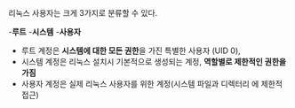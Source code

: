 리눅스 사용자는 크게 3가지로 분류할 수 있다.

-**루트**
-**시스템**
-**사용자**

- 루트 계정은 **시스템에 대한 모든 권한**을 가진 특별한 사용자 (UID 0),
- 시스템 계정은 리눅스 설치시 기본적으로 생성되는 계정, **역할별로 제한적인 권한을 가짐**
- 사용자 계정은 실제 리눅스 사용자를 위한 계정(시스템 파일과 디렉터리 에 제한적 접근)


 